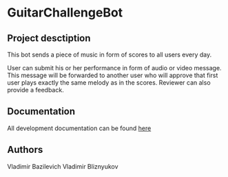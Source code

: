 # GuitarChallengeBot
## Project desctiption
This bot sends a piece of music in form of scores to all users every day.

User can submit his or her performance in form of audio or video message.
This message will be forwarded to another user who will approve that first user
plays exactly the same melody as in the scores. Reviewer can also provide a feedback.

## Documentation
All development documentation can be found [here](https://drive.google.com/drive/folders/13jpxi0CbkD1b5aZgj5kuZGlEyuSJq9r5?usp=sharing)

## Authors
Vladimir Bazilevich
Vladimir Bliznyukov
